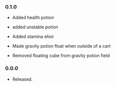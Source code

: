 ### 0.1.0

- Added health potion
- added unstable potion
- Added stamina elixir
- Made gravity potion float when outside of a cart

- Removed floating cube from gravity potion field


### 0.0.0

- Released.